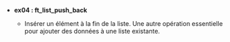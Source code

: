 - **ex04 : ft_list_push_back**

  - Insérer un élément à la fin de la liste. Une autre opération essentielle pour ajouter des données à une liste existante.
